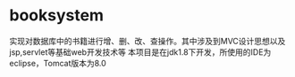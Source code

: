 # booksystem
  实现对数据库中的书籍进行增、删、改、查操作。其中涉及到MVC设计思想以及jsp,servlet等基础web开发技术等
  本项目是在jdk1.8下开发，所使用的IDE为eclipse，Tomcat版本为8.0
